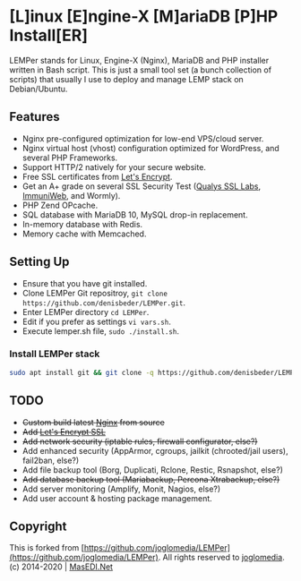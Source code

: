 # [L]inux [E]ngine-X [M]ariaDB [P]HP Install[ER]

LEMPer stands for Linux, Engine-X (Nginx), MariaDB and PHP installer written in Bash script. This is just a small tool set (a bunch collection of scripts) that usually I use to deploy and manage LEMP stack on Debian/Ubuntu. 

## Features

* Nginx pre-configured optimization for low-end VPS/cloud server.
* Nginx virtual host (vhost) configuration optimized for WordPress, and several PHP Frameworks.
* Support HTTP/2 natively for your secure website.
* Free SSL certificates from [Let's Encrypt](https://letsencrypt.org/).
* Get an A+ grade on several SSL Security Test ([Qualys SSL Labs](https://www.ssllabs.com/ssltest/analyze.html?d=masedi.net), [ImmuniWeb](https://www.immuniweb.com/ssl/?id=bVrykFnK), and Wormly).
* PHP Zend OPcache.
* SQL database with MariaDB 10, MySQL drop-in replacement.
* In-memory database with Redis.
* Memory cache with Memcached.

## Setting Up

* Ensure that you have git installed.
* Clone LEMPer Git repositroy, ```git clone https://github.com/denisbeder/LEMPer.git```.
* Enter LEMPer directory ```cd LEMPer```.
* Edit if you prefer as settings ```vi vars.sh```.
* Execute lemper.sh file, ```sudo ./install.sh```.

### Install LEMPer stack

```bash
sudo apt install git && git clone -q https://github.com/denisbeder/LEMPer.git && cd LEMPer && sudo ./install.sh
```
## TODO

* ~~Custom build latest [Nginx](https://nginx.org/en/) from source~~
* ~~Add [Let's Encrypt SSL](https://letsencrypt.org/)~~
* ~~Add network security (iptable rules, firewall configurator, else?)~~
* Add enhanced security (AppArmor, cgroups, jailkit (chrooted/jail users), fail2ban, else?)
* Add file backup tool (Borg, Duplicati, Rclone, Restic, Rsnapshot, else?)
* ~~Add database backup tool (Mariabackup, Percona Xtrabackup, else?)~~
* Add server monitoring (Amplify, Monit, Nagios, else?)
* Add user account & hosting package management.

## Copyright
This is forked from [https://github.com/joglomedia/LEMPer](https://github.com/joglomedia/LEMPer). All rights reserved to [joglomedia](https://github.com/joglomedia/LEMPer).
(c) 2014-2020 | [MasEDI.Net](https://masedi.net/)
